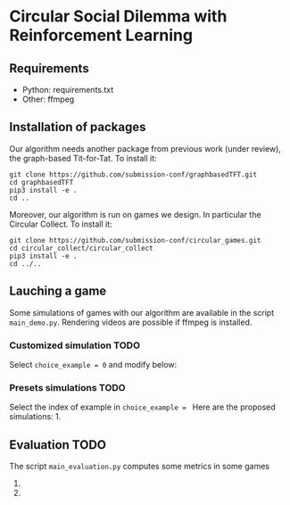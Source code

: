# Circular Social Dilemma with Reinforcement Learning

## Requirements
- Python: requirements.txt
- Other: ffmpeg

## Installation of packages
Our algorithm needs another package from previous work (under review), the graph-based Tit-for-Tat. 
To install it:

```
git clone https://github.com/submission-conf/graphbasedTFT.git
cd graphbasedTFT
pip3 install -e .
cd ..
```

Moreover, our algorithm is run on games we design. In particular the Circular Collect.
To install it:

```
git clone https://github.com/submission-conf/circular_games.git
cd circular_collect/circular_collect
pip3 install -e .
cd ../..
```


## Lauching a game
Some simulations of games with our algorithm are available in the script `main_demo.py`.
Rendering videos are possible if ffmpeg is installed.

### Customized simulation TODO
Select `choice_example = 0` and modify below:

### Presets simulations TODO
Select the index of example in `choice_example = `
Here are the proposed simulations:
1. 

## Evaluation TODO
The script `main_evaluation.py` computes some metrics in some games

1. 
2.
